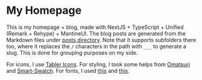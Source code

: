 # My Homepage

This is my homepage + blog, made with NextJS + TypeScript + Unified (Remark + Rehype) + MantineUI. The blog posts are generated from the Markdown files under [posts directory](./_posts/). Note that it supports subfolders there too, where it replaces the `/` characters in the path with `___` to generate a slug. This is done for grouping purposes on my side.

For icons, I use [Tabler Icons](https://tabler-icons-react.vercel.app/). For styling, I took some helps from [Omatsuri](https://omatsuri.app/) and [Smart-Swatch](https://smart-swatch.netlify.app/#fcfcfc). For fonts, I used [this](https://www.cssfontstack.com/) and [this](https://csslayout.io/).
